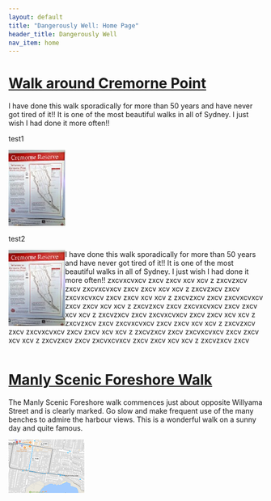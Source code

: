 ```yaml
---
layout: default
title: "Dangerously Well: Home Page"
header_title: Dangerously Well
nav_item: home
---
```






# [](#header-1)[Walk around Cremorne Point](\walks\walk_around_cremorne_point)


I have done this walk sporadically for more than 50 years and have never got tired of it!! It is one of the most beautiful walks in all of Sydney. I just wish I had done it more often!!

test1

[![][smallpic]][largepic]

[smallpic]: \assets\img\cremorne_point\WalkAroundCremornePoint_112_150.jpg "Cremorne Point Map"
[largepic]: \assets\img\cremorne_point\WalkAroundCremornePoint.jpg



test2

<img align="left" src="\assets\img\cremorne_point\WalkAroundCremornePoint_112_150.jpg" />  
 
I have done this walk sporadically for more than 50 years and have never got tired of it!! It is one of the most beautiful walks in all of Sydney. I just wish I had done it more often!!  zxcvxcvxcv zxcv                    zxcv                         xcv               xcv z zxcvzxcv                        zxcv zxcvxcvxcv zxcv                    zxcv                         xcv               xcv z zxcvzxcv                        zxcv zxcvxcvxcv zxcv                    zxcv                         xcv               xcv z zxcvzxcv                        zxcv zxcvxcvxcv zxcv                    zxcv                         xcv               xcv z zxcvzxcv                        zxcv zxcvxcvxcv zxcv                    zxcv                         xcv               xcv z zxcvzxcv                        zxcv zxcvxcvxcv zxcv                    zxcv                         xcv               xcv z zxcvzxcv                        zxcv zxcvxcvxcv zxcv                    zxcv                         xcv               xcv z zxcvzxcv                        zxcv zxcvxcvxcv zxcv                    zxcv                         xcv               xcv z zxcvzxcv                        zxcv zxcvxcvxcv zxcv                    zxcv                         xcv               xcv z zxcvzxcv                        zxcv zxcvxcvxcv zxcv                    zxcv                         xcv               xcv z zxcvzxcv                        zxcv

<div style="clear:both;"></div>
 
 



 
 

# [](#header-2)[Manly Scenic Foreshore Walk](\walks\manly_foreshore)

The Manly Scenic Foreshore walk commences just about opposite Willyama Street and is clearly marked. Go slow and make frequent use of the many benches to admire the harbour views. This is a wonderful walk on a sunny day and quite famous.

![](\assets\img\manly_foreshore\map_manly_foreshore_walk_150_106.png)








